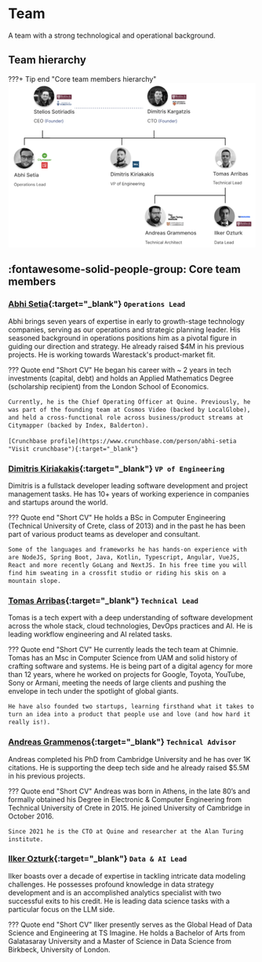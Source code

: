 # Team

A team with a strong technological and operational background.

## Team hierarchy

???+ Tip end "Core team members hierarchy"
    <img src="../assets/images/hierarchy.png" alt="Stelios"/>

## :fontawesome-solid-people-group: Core team members

### [Abhi Setia](https://linkedin.com/in/abhis23 "Visit Linkedin"){:target="_blank"} `Operations Lead`

Abhi brings seven years of expertise in early to growth-stage technology companies, serving as our operations and strategic planning leader. His seasoned background in operations positions him as a pivotal figure in guiding our direction and strategy. He already raised $4M in his previous projects. He is working towards Warestack's product-market fit.

??? Quote end "Short CV"
    He began his career with ~ 2 years in tech investments (capital, debt) and holds an Applied Mathematics Degree (scholarship recipient) from the London School of Economics.
    
    Currently, he is the Chief Operating Officer at Quine. Previously, he was part of the founding team at Cosmos Video (backed by LocalGlobe), and held a cross-functional role across business/product streams at Citymapper (backed by Index, Balderton). 

    [Crunchbase profile](https://www.crunchbase.com/person/abhi-setia "Visit crunchbase"){:target="_blank"}


### [Dimitris Kiriakakis](https://www.linkedin.com/in/kiriakakis/ "Visit Linkedin"){:target="_blank"} `VP of Engineering`


Dimitris is a fullstack developer leading software development and project management tasks. He has 10+ years of working experience in companies and startups around the world. 

??? Quote end "Short CV"
    He holds a BSc in Computer Engineering (Technical University of Crete, class of 2013) and in the past he has been part of various product teams as developer and consultant.

    Some of the languages and frameworks he has hands-on experience with are NodeJS, Spring Boot, Java, Kotlin, Typescript, Angular, VueJS, React and more recently GoLang and NextJS. In his free time you will find him sweating in a crossfit studio or riding his skis on a mountain slope.

###  [Tomas Arribas](https://www.linkedin.com/in/tomups "Visit Linkedin"){:target="_blank"} `Technical Lead`

Tomas is a tech expert with a deep understanding of software development across the whole stack, cloud technologies, DevOps practices and AI. He is leading workflow engineering and AI related tasks.

??? Quote end "Short CV"
    He currently leads the tech team at Chimnie. Tomas has an Msc in Computer Science from UAM and solid history of crafting software and systems. He is being part of a digital agency for more than 12 years, where he worked on projects for Google, Toyota, YouTube, Sony or Armani, meeting the needs of large clients and pushing the envelope in tech under the spotlight of global giants. 
    
    He have also founded two startups, learning firsthand what it takes to turn an idea into a product that people use and love (and how hard it really is!).

### [Andreas Grammenos](https://www.turing.ac.uk/people/former-doctoral-students/andreas-grammenos "Visit profile"){:target="_blank"} `Technical Advisor`

Andreas completed his PhD from Cambridge University and he has over 1K citations. He is supporting the deep tech side and he already raised $5.5M in his previous projects.

??? Quote end "Short CV"
    Andreas was born in Athens, in the late 80’s and formally obtained his Degree in Electronic & Computer Engineering from Technical University of Crete in 2015. He joined University of Cambridge in October 2016. 
    
    Since 2021 he is the CTO at Quine and researcher at the Alan Turing institute. 

### [Ilker Ozturk](https://www.linkedin.com/in/iozturk/ "Visit Linkedin"){:target="_blank"} `Data & AI Lead`

Ilker boasts over a decade of expertise in tackling intricate data modeling challenges. He possesses profound knowledge in data strategy development and is an accomplished analytics specialist with two successful exits to his credit. He is leading data science tasks with a particular focus on the LLM side.

??? Quote end "Short CV"
    Ilker presently serves as the Global Head of Data Science and Engineering at TS Imagine. He holds a Bachelor of Arts from Galatasaray University and a Master of Science in Data Science from Birkbeck, University of London.